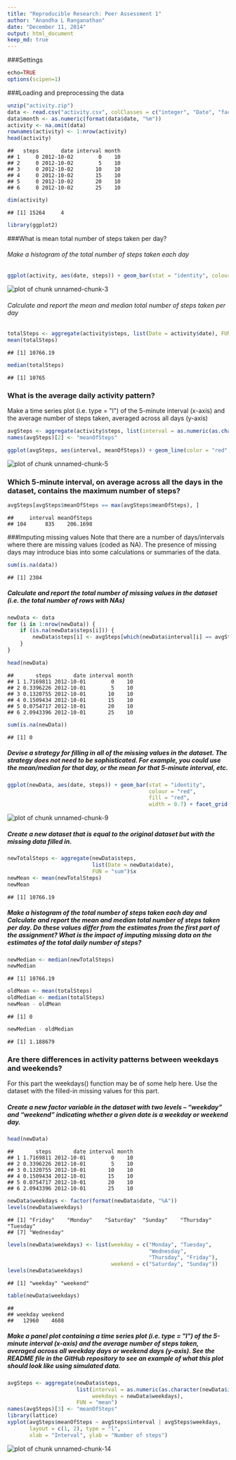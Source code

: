 ```yaml
---
title: "Reproducible Research: Peer Assessment 1"
author: "Anandha L Ranganathan"
date: "December 11, 2014"
output: html_document
keep_md: true
---
```

 
 
###Settings

```r
echo=TRUE
options(scipen=1)
```


###Loading and preprocessing the data



```r
unzip("activity.zip")
data <- read.csv("activity.csv", colClasses = c("integer", "Date", "factor"))
data$month <- as.numeric(format(data$date, "%m"))
activity <- na.omit(data)
rownames(activity) <- 1:nrow(activity)
head(activity)
```

```
##   steps       date interval month
## 1     0 2012-10-02        0    10
## 2     0 2012-10-02        5    10
## 3     0 2012-10-02       10    10
## 4     0 2012-10-02       15    10
## 5     0 2012-10-02       20    10
## 6     0 2012-10-02       25    10
```

```r
dim(activity)
```

```
## [1] 15264     4
```

```r
library(ggplot2)
```

 
###What is mean total number of steps taken per day?

  
###### Make a histogram of the total number of steps taken each day

```r
ggplot(activity, aes(date, steps)) + geom_bar(stat = "identity", colour = "red", fill = "red", width = 0.7) + facet_grid(. ~ month, scales = "free") + labs(title = "Histogram of Total Number of Steps Taken Each Day", x = "Date", y = "Total # of steps")
```

![plot of chunk unnamed-chunk-3](figure/unnamed-chunk-3-1.png) 

###### Calculate and report the mean and median total number of steps taken per day



```r
totalSteps <- aggregate(activity$steps, list(Date = activity$date), FUN = "sum")$x
mean(totalSteps)
```

```
## [1] 10766.19
```

```r
median(totalSteps)
```

```
## [1] 10765
```

### What is the average daily activity pattern?


Make a time series plot (i.e. type = "l") of the 5-minute interval (x-axis) and the average number of steps taken, averaged across all days (y-axis)



```r
avgSteps <- aggregate(activity$steps, list(interval = as.numeric(as.character(activity$interval))), FUN = "mean")
names(avgSteps)[2] <- "meanOfSteps"

ggplot(avgSteps, aes(interval, meanOfSteps)) + geom_line(color = "red", size = 1.0) + labs(title = "Time Series Plot of the 5-minute Interval", x = "5-minute intervals", y = "Average Number of Steps Taken")
```

![plot of chunk unnamed-chunk-5](figure/unnamed-chunk-5-1.png) 

### Which 5-minute interval, on average across all the days in the dataset, contains the maximum number of steps?





```r
avgSteps[avgSteps$meanOfSteps == max(avgSteps$meanOfSteps), ]
```

```
##     interval meanOfSteps
## 104      835    206.1698
```


###Imputing missing values
Note that there are a number of days/intervals where there are missing values (coded as NA). The presence of missing days may introduce bias into some calculations or summaries of the data.





```r
sum(is.na(data))
```

```
## [1] 2304
```


##### Calculate and report the total number of missing values in the dataset (i.e. the total number of rows with NAs)




```r
newData <- data 
for (i in 1:nrow(newData)) {
    if (is.na(newData$steps[i])) {
        newData$steps[i] <- avgSteps[which(newData$interval[i] == avgSteps$interval), ]$meanOfSteps
    }
}

head(newData)
```

```
##       steps       date interval month
## 1 1.7169811 2012-10-01        0    10
## 2 0.3396226 2012-10-01        5    10
## 3 0.1320755 2012-10-01       10    10
## 4 0.1509434 2012-10-01       15    10
## 5 0.0754717 2012-10-01       20    10
## 6 2.0943396 2012-10-01       25    10
```

```r
sum(is.na(newData))
```

```
## [1] 0
```

##### Devise a strategy for filling in all of the missing values in the dataset. The strategy does not need to be sophisticated. For example, you could use the mean/median for that day, or the mean for that 5-minute interval, etc.



```r
ggplot(newData, aes(date, steps)) + geom_bar(stat = "identity",
                                             colour = "red",
                                             fill = "red",
                                             width = 0.7) + facet_grid(. ~ month, scales = "free") + labs(title = "Histogram of Total Number of Steps Taken Each Day (no missing data)", x = "Date", y = "Total number of steps")
```

![plot of chunk unnamed-chunk-9](figure/unnamed-chunk-9-1.png) 

##### Create a new dataset that is equal to the original dataset but with the missing data filled in.


```r
newTotalSteps <- aggregate(newData$steps, 
                           list(Date = newData$date), 
                           FUN = "sum")$x
newMean <- mean(newTotalSteps)
newMean
```

```
## [1] 10766.19
```

##### Make a histogram of the total number of steps taken each day and Calculate and report the mean and median total number of steps taken per day. Do these values differ from the estimates from the first part of the assignment? What is the impact of imputing missing data on the estimates of the total daily number of steps?



```r
newMedian <- median(newTotalSteps)
newMedian
```

```
## [1] 10766.19
```


```r
oldMean <- mean(totalSteps)
oldMedian <- median(totalSteps)
newMean - oldMean
```

```
## [1] 0
```

```r
newMedian - oldMedian
```

```
## [1] 1.188679
```


### Are there differences in activity patterns between weekdays and weekends?
For this part the weekdays() function may be of some help here. Use the dataset with the filled-in missing values for this part.


##### Create a new factor variable in the dataset with two levels – “weekday” and “weekend” indicating whether a given date is a weekday or weekend day.



```r
head(newData)
```

```
##       steps       date interval month
## 1 1.7169811 2012-10-01        0    10
## 2 0.3396226 2012-10-01        5    10
## 3 0.1320755 2012-10-01       10    10
## 4 0.1509434 2012-10-01       15    10
## 5 0.0754717 2012-10-01       20    10
## 6 2.0943396 2012-10-01       25    10
```

```r
newData$weekdays <- factor(format(newData$date, "%A"))
levels(newData$weekdays)
```

```
## [1] "Friday"    "Monday"    "Saturday"  "Sunday"    "Thursday"  "Tuesday"  
## [7] "Wednesday"
```

```r
levels(newData$weekdays) <- list(weekday = c("Monday", "Tuesday",
                                             "Wednesday", 
                                             "Thursday", "Friday"),
                                 weekend = c("Saturday", "Sunday"))
levels(newData$weekdays)
```

```
## [1] "weekday" "weekend"
```

```r
table(newData$weekdays)
```

```
## 
## weekday weekend 
##   12960    4608
```

##### Make a panel plot containing a time series plot (i.e. type = "l") of the 5-minute interval (x-axis) and the average number of steps taken, averaged across all weekday days or weekend days (y-axis). See the README file in the GitHub repository to see an example of what this plot should look like using simulated data.


```r
avgSteps <- aggregate(newData$steps, 
                      list(interval = as.numeric(as.character(newData$interval)), 
                           weekdays = newData$weekdays),
                      FUN = "mean")
names(avgSteps)[3] <- "meanOfSteps"
library(lattice)
xyplot(avgSteps$meanOfSteps ~ avgSteps$interval | avgSteps$weekdays, 
       layout = c(1, 2), type = "l", 
       xlab = "Interval", ylab = "Number of steps")
```

![plot of chunk unnamed-chunk-14](figure/unnamed-chunk-14-1.png) 

